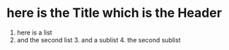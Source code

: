 # here is the Title which is the Header
1. here is a list
2. and the second list
   3. and a sublist
   4.    the second sublist


